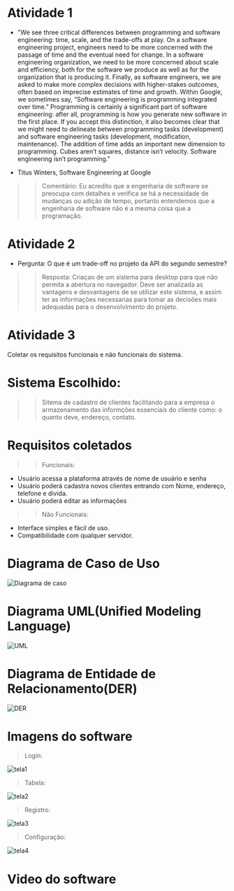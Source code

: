 
# Atividade 1

-  "We see three critical differences between programming and software engineering: time, scale, and the trade-offs at play. On a software engineering project, engineers need to be more concerned with the passage of time and the eventual need for change. In a software engineering organization, we need to be more concerned about scale and efficiency, both for the software we produce as well as for the organization that is producing it. Finally, as software engineers, we are asked to make more complex decisions with higher-stakes outcomes, often based on imprecise estimates of time and growth. Within Google, we sometimes say, “Software engineering is programming integrated over time.” Programming is certainly a significant part of software engineering: after all, programming is how you generate new software in the first place. If you accept this distinction, it also becomes clear that we might need to delineate between programming tasks (development) and software engineering tasks (development, modification, maintenance). The addition of time adds an important new dimension to programming. Cubes aren’t squares, distance isn’t velocity. Software engineering isn’t programming."

- Titus Winters, Software Engineering at Google


>> Comentário: Eu acredito que a engenharia de software se preocupa com detalhes e verifica se há a necessidade de mudanças ou adição de tempo, portanto entendemos que a engenharia de software não é a mesma coisa que a programação.

# Atividade 2 

- Pergunta: O que é um trade-off no projeto da API do segundo semestre? 

> > Resposta: Criaçao de um sistema para desktop para que não permita a abertura no navegador. Deve ser analizada as vantagens e desvantagens de se utilizar este sistema, e assim ter as informações necessarias para tomar as decisões mais adequadas para o desenvolvimento do projeto.

# Atividade 3

Coletar os requisitos funcionais e não funcionais do sistema.

# Sistema Escolhido:
> > Sitema de cadastro de clientes facilitando para a empresa o armazenamento das informções essenciais do cliente como: o quanto deve, endereço, contato. 

# Requisitos coletados
> > Funcionais:
- Usuário acessa a plataforma através de nome de usuário e senha
- Usuário poderá cadastra novos clientes entrando com Nome, endereço, telefone e divida.
- Usuário poderá editar as informações
> > Não Funcionais:
- Interface simples e fácil de uso.
- Compatibilidade com qualquer servidor.

# Diagrama de Caso de Uso

![Diagrama de caso](https://user-images.githubusercontent.com/85517447/204908701-ededdeab-3a26-4158-8e22-0577d835bb4a.png)


# Diagrama UML(Unified Modeling Language)

![UML](https://user-images.githubusercontent.com/85517447/204908736-416f13f5-e449-4c74-9a5a-c9fd66f9365f.png)


# Diagrama de Entidade de Relacionamento(DER)

![DER](https://user-images.githubusercontent.com/85517447/204908750-facf1c38-a0f8-48ef-aa0e-a5c06c29f62a.png)


# Imagens do software


> Login:

![tela1](https://user-images.githubusercontent.com/85517447/204932537-b53ecb59-1334-4f80-b454-04175f5107f8.png)

> Tabela: 

![tela2](https://user-images.githubusercontent.com/85517447/204932548-a79f60d8-4609-4898-aceb-c1f8a9e4af45.png)

> Registro: 

![tela3](https://user-images.githubusercontent.com/85517447/204932561-d4dda1bd-9a7b-4e72-8f7f-e16ecbce184d.png)

> Configuração:

![tela4](https://user-images.githubusercontent.com/85517447/204932592-b3b2f7fb-fbb5-42a2-86bf-03cdfec5e7ba.png)

# Video do software


    
   





